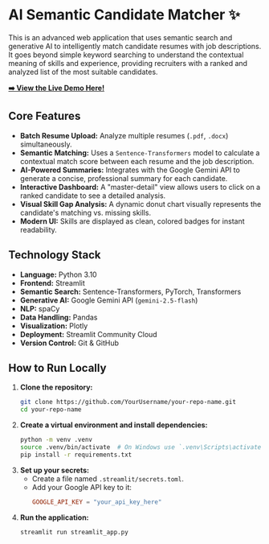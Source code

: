 # AI Semantic Candidate Matcher ✨

This is an advanced web application that uses semantic search and generative AI to intelligently match candidate resumes with job descriptions. It goes beyond simple keyword searching to understand the contextual meaning of skills and experience, providing recruiters with a ranked and analyzed list of the most suitable candidates.

**[➡️ View the Live Demo Here!](https://ai-semantic-candidate-matcher-2deybfp6ibrdqstcz5qnjd.streamlit.app/)**

## Core Features
- **Batch Resume Upload:** Analyze multiple resumes (`.pdf`, `.docx`) simultaneously.
- **Semantic Matching:** Uses a `Sentence-Transformers` model to calculate a contextual match score between each resume and the job description.
- **AI-Powered Summaries:** Integrates with the Google Gemini API to generate a concise, professional summary for each candidate.
- **Interactive Dashboard:** A "master-detail" view allows users to click on a ranked candidate to see a detailed analysis.
- **Visual Skill Gap Analysis:** A dynamic donut chart visually represents the candidate's matching vs. missing skills.
- **Modern UI:** Skills are displayed as clean, colored badges for instant readability.

## Technology Stack
*   **Language:** Python 3.10
*   **Frontend:** Streamlit
*   **Semantic Search:** Sentence-Transformers, PyTorch, Transformers
*   **Generative AI:** Google Gemini API (`gemini-2.5-flash`)
*   **NLP:** spaCy
*   **Data Handling:** Pandas
*   **Visualization:** Plotly
*   **Deployment:** Streamlit Community Cloud
*   **Version Control:** Git & GitHub

## How to Run Locally
1.  **Clone the repository:**
    ```bash
    git clone https://github.com/YourUsername/your-repo-name.git
    cd your-repo-name
    ```
2.  **Create a virtual environment and install dependencies:**
    ```bash
    python -m venv .venv
    source .venv/bin/activate  # On Windows use `.venv\Scripts\activate`
    pip install -r requirements.txt
    ```
3.  **Set up your secrets:**
    *   Create a file named `.streamlit/secrets.toml`.
    *   Add your Google API key to it:
        ```toml
        GOOGLE_API_KEY = "your_api_key_here"
        ```
4.  **Run the application:**
    ```bash
    streamlit run streamlit_app.py
    ```